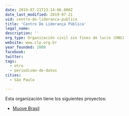 ```yaml
---
date: 2019-07-21T23:14:06.000Z
date_last_modified: 2019-07-21
uid: centro-de-lideranca-publica
title: 'Centro De Liderança Pública'
legal_name: 
description: ''
org_type: Organización civil sin fines de lucro (ONG)
website: www.clp.org.br
year_founded: 2008
facebook: 
twitter: 
tags:
  - otro
  - periodismo-de-datos
cities: 
  - São Paulo

---
```


Esta organización tiene los siguientes proyectos:

- [Muove Brasil](/proyectos/muove-brasil)
